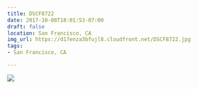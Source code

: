 ```yaml
---
title: DSCF8722
date: 2017-10-08T18:01:53-07:00
draft: false
location: San Francisco, CA
img_url: https://d17enza3bfujl8.cloudfront.net/DSCF8722.jpg
tags:
- San Francisco, CA

---
```


![](https://d17enza3bfujl8.cloudfront.net/DSCF8722.jpg)

